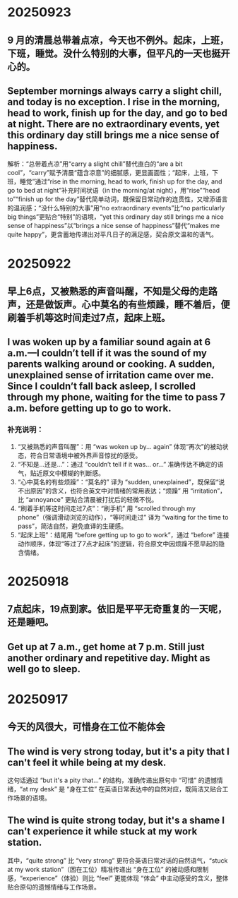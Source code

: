 # 20250923
## 9 月的清晨总带着点凉，今天也不例外。起床，上班，下班，睡觉。没什么特别的大事，但平凡的一天也挺开心的。
## September mornings always carry a slight chill, and today is no exception. I rise in the morning, head to work, finish up for the day, and go to bed at night. There are no extraordinary events, yet this ordinary day still brings me a nice sense of happiness.  

解析：“总带着点凉”用“carry a slight chill”替代直白的“are a bit cool”，“carry”赋予清晨“蕴含凉意”的细腻感，更显画面性；“起床，上班，下班，睡觉”通过“rise in the morning, head to work, finish up for the day, and go to bed at night”补充时间状语（in the morning/at night），用“rise”“head to”“finish up for the day”替代简单动词，既保留日常动作的连贯性，又增添语言的温润感；“没什么特别的大事”用“no extraordinary events”比“no particularly big things”更贴合“特别”的语境，“yet this ordinary day still brings me a nice sense of happiness”以“brings a nice sense of happiness”替代“makes me quite happy”，更含蓄地传递出对平凡日子的满足感，契合原文温和的语气。

# 20250922
## 早上6点，又被熟悉的声音叫醒，不知是父母的走路声，还是做饭声。心中莫名的有些烦躁，睡不着后，便刷着手机等这时间走过7点，起床上班。
## I was woken up by a familiar sound again at 6 a.m.—I couldn’t tell if it was the sound of my parents walking around or cooking. A sudden, unexplained sense of irritation came over me. Since I couldn’t fall back asleep, I scrolled through my phone, waiting for the time to pass 7 a.m. before getting up to go to work.

### 补充说明：
1. “又被熟悉的声音叫醒”：用 “was woken up by... again” 体现“再次”的被动状态，符合日常语境中被外界声音惊扰的感受。
2. “不知是...还是...”：通过 “couldn’t tell if it was... or...” 准确传达不确定的语气，贴近原文中模糊的判断感。
3. “心中莫名的有些烦躁”：“莫名的” 译为 “sudden, unexplained”，既保留“说不出原因”的含义，也符合英文中对情绪的常用表达；“烦躁” 用 “irritation”，比 “annoyance” 更贴合清晨被打扰后的轻微不悦。
4. “刷着手机等这时间走过7点”：“刷手机” 用 “scrolled through my phone”（强调滑动浏览的动作），“等时间走过” 译为 “waiting for the time to pass”，简洁自然，避免直译的生硬感。
5. “起床上班”：结尾用 “before getting up to go to work”，通过 “before” 连接动作顺序，体现“等过了7点才起床”的逻辑，符合原文中因烦躁不愿早起的隐含情绪。

# 20250918
## 7点起床，19点到家。依旧是平平无奇重复的一天呢，还是睡吧。
## Get up at 7 a.m., get home at 7 p.m. Still just another ordinary and repetitive day. Might as well go to sleep.

# 20250917
## 今天的风很大，可惜身在工位不能体会

## The wind is very strong today, but it's a pity that I can't feel it while being at my desk.

这句话通过 “but it's a pity that...” 的结构，准确传递出原句中 “可惜” 的遗憾情绪，“at my desk” 是 “身在工位” 在英语日常表达中的自然对应，既简洁又贴合工作场景的语境。

## The wind is quite strong today, but it's a shame I can't experience it while stuck at my work station.
其中，“quite strong” 比 “very strong” 更符合英语日常对话的自然语气，“stuck at my work station”（困在工位）精准传递出 “身在工位” 的被动感和限制感，“experience”（体验）则比 “feel” 更能体现 “体会” 中主动感受的含义，整体贴合原句的遗憾情绪与工作场景。

